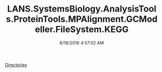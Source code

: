 ﻿---
title: LANS.SystemsBiology.AnalysisTools.ProteinTools.MPAlignment.GCModeller.FileSystem.KEGG
date: 6/16/2016 4:57:02 AM
---

[Directories](T-LANS.SystemsBiology.AnalysisTools.ProteinTools.MPAlignment.GCModeller.FileSystem.KEGG.Directories.html)

